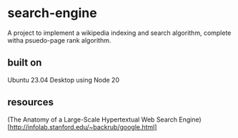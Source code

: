 # search-engine
A project to implement a wikipedia indexing and search algorithm, complete witha psuedo-page rank algorithm. 

## built on
Ubuntu 23.04 Desktop using Node 20

## resources
(The Anatomy of a Large-Scale Hypertextual Web Search Engine)[http://infolab.stanford.edu/~backrub/google.html]
